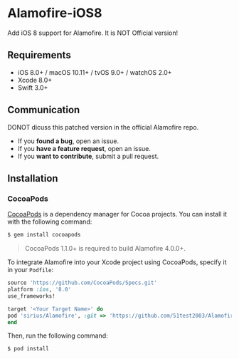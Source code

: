 # Alamofire-iOS8
Add iOS 8 support for Alamofire.
It is NOT Official version!

## Requirements

- iOS 8.0+ / macOS 10.11+ / tvOS 9.0+ / watchOS 2.0+
- Xcode 8.0+
- Swift 3.0+

## Communication

DONOT dicuss this patched version in the official Alamofire repo.

- If you **found a bug**, open an issue.
- If you **have a feature request**, open an issue.
- If you **want to contribute**, submit a pull request.

## Installation

### CocoaPods

[CocoaPods](http://cocoapods.org) is a dependency manager for Cocoa projects. You can install it with the following command:

```bash
$ gem install cocoapods
```

> CocoaPods 1.1.0+ is required to build Alamofire 4.0.0+.

To integrate Alamofire into your Xcode project using CocoaPods, specify it in your `Podfile`:

```ruby
source 'https://github.com/CocoaPods/Specs.git'
platform :ios, '8.0'
use_frameworks!

target '<Your Target Name>' do
pod 'sirius/Alamofire', :git => 'https://github.com/51test2003/Alamofire-iOS8.git', :tag => '~> 4.0.1'
end
```

Then, run the following command:

```bash
$ pod install
```
